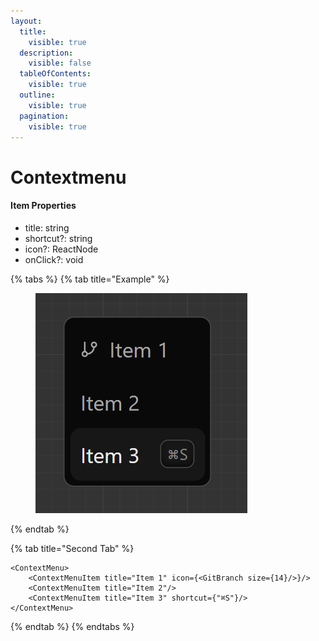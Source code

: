 ```yaml
---
layout:
  title:
    visible: true
  description:
    visible: false
  tableOfContents:
    visible: true
  outline:
    visible: true
  pagination:
    visible: true
---
```


# Contextmenu

#### Item Properties

* title: string
* shortcut?: string
* icon?: ReactNode
* onClick?: void



{% tabs %}
{% tab title="Example" %}
<figure><img src="../.gitbook/assets/image (1) (1) (1) (1) (1) (1).png" alt=""><figcaption></figcaption></figure>
{% endtab %}

{% tab title="Second Tab" %}
```tsx
<ContextMenu>
    <ContextMenuItem title="Item 1" icon={<GitBranch size={14}/>}/>
    <ContextMenuItem title="Item 2"/>
    <ContextMenuItem title="Item 3" shortcut={"⌘S"}/>
</ContextMenu>
```
{% endtab %}
{% endtabs %}
